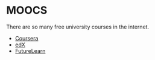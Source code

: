 # MOOCS

There are so many free university courses in the internet.

* [Coursera](coursera.org)
* [edX](edx.org)
* [FutureLearn](futurelearn.org)


